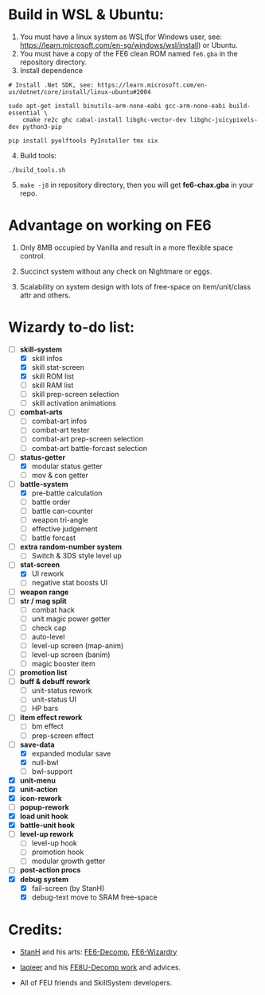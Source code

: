 # Build in WSL & Ubuntu:
1. You must have a linux system as WSL(for Windows user, see: https://learn.microsoft.com/en-sg/windows/wsl/install) or Ubuntu.
2. You must have a copy of the FE6 clean ROM named `fe6.gba` in the repository directory.
3. Install dependence
```
# Install .Net SDK, see: https://learn.microsoft.com/en-us/dotnet/core/install/linux-ubuntu#2004
```
```
sudo apt-get install binutils-arm-none-eabi gcc-arm-none-eabi build-essential \
    cmake re2c ghc cabal-install libghc-vector-dev libghc-juicypixels-dev python3-pip
```
```
pip install pyelftools PyInstaller tmx six
```
4. Build tools:
```
./build_tools.sh
```
5. `make -j8` in repository directory, then you will get **fe6-chax.gba** in your repo.


# Advantage on working on FE6

1. Only 8MB occupied by Vanilla and result in a more flexible space control.

2. Succinct system without any check on Nightmare or eggs.

3. Scalability on system design with lots of free-space on item/unit/class attr and others.

# Wizardy to-do list:
- [ ] **skill-system**
	- [x] skill infos
	- [x] skill stat-screen
	- [x] skill ROM list
	- [ ] skill RAM list
	- [ ] skill prep-screen selection
	- [ ] skill activation animations
- [ ] **combat-arts**
	- [ ] combat-art infos
	- [ ] combat-art tester
	- [ ] combat-art prep-screen selection
	- [ ] combat-art battle-forcast selection
- [ ] **status-getter**
	- [x] modular status getter
	- [ ] mov & con getter
- [ ] **battle-system**
	- [x] pre-battle calculation
	- [ ] battle order
	- [ ] battle can-counter
	- [ ] weapon tri-angle
	- [ ] effective judgement
	- [ ] battle forcast
- [ ] **extra random-number system**
	- [ ] Switch & 3DS style level up
- [ ] **stat-screen**
	- [x] UI rework
	- [ ] negative stat boosts UI
- [ ] **weapon range**
- [ ] **str / mag split**
	- [ ] combat hack
	- [ ] unit magic power getter
	- [ ] check cap
	- [ ] auto-level
	- [ ] level-up screen (map-anim)
	- [ ] level-up screen (banim)
	- [ ] magic booster item
- [ ] **promotion list**
- [ ] **buff & debuff rework**
	- [ ] unit-status rework
	- [ ] unit-status UI
	- [ ] HP bars
- [ ] **item effect rework**
	- [ ] bm effect
	- [ ] prep-screen effect
- [ ] **save-data**
	- [x] expanded modular save
	- [x] null-bwl
	- [ ] bwl-support
- [x] **unit-menu**
- [x] **unit-action**
- [x] **icon-rework**
- [ ] **popup-rework**
- [x] **load unit hook**
- [x] **battle-unit hook**
- [ ] **level-up rework**
	- [ ] level-up hook
	- [ ] promotion hook
	- [ ] modular growth getter
- [ ] **post-action procs**
- [x] **debug system**
	- [x] fail-screen (by StanH)
	- [x] debug-text move to SRAM free-space

# Credits:
* [StanH](https://github.com/StanHash) and his arts: [FE6-Decomp](https://github.com/StanHash/fe6), [FE6-Wizardry](https://github.com/StanHash/fe6-wizardry)

* [laqieer](https://github.com/laqieer) and his [FE8U-Decomp work](https://github.com/laqieer/fireemblem8u) and advices.

* All of FEU friends and SkillSystem developers.
